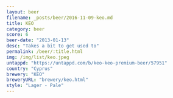 ```yaml
---
layout: beer
filename: _posts/beer/2016-11-09-keo.md
title: KEO
category: beer
score: 6
beer-date: "2013-01-13"
desc: "Takes a bit to get used to"
permalink: /beer/:title.html
img: /img/list/keo.jpeg
untappd: "https://untappd.com/b/keo-keo-premium-beer/57951"
country: "Cyprus"
brewery: "KEO"
breweryURL: "brewery/keo.html"
style: "Lager - Pale"
---
```

